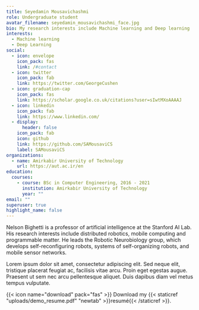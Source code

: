 ```yaml
---
title: Seyedamin Mousavichashmi
role: Undergraduate student
avatar_filename: seyedamin_mousavichashmi_face.jpg
bio: My research interests include Machine learning and Deep learning
interests:
  - Machine learning
  - Deep Learning
social:
  - icon: envelope
    icon_pack: fas
    link: /#contact
  - icon: twitter
    icon_pack: fab
    link: https://twitter.com/GeorgeCushen
  - icon: graduation-cap
    icon_pack: fas
    link: https://scholar.google.co.uk/citations?user=sIwtMXoAAAAJ
  - icon: linkedin
    icon_pack: fab
    link: https://www.linkedin.com/
  - display:
      header: false
    icon_pack: fab
    icon: github
    link: https://github.com/SAMousaviCS
    label: SAMousaviCS
organizations:
  - name: Amirkabir University of Technology
    url: https://aut.ac.ir/en
education:
  courses:
    - course: BSc in Computer Engineering, 2016 - 2021
      institution: Amirkabir University of Technology
      year: ""
email: ""
superuser: true
highlight_name: false
---
```


Nelson Bighetti is a professor of artificial intelligence at the Stanford AI Lab. His research interests include distributed robotics, mobile computing and programmable matter. He leads the Robotic Neurobiology group, which develops self-reconfiguring robots, systems of self-organizing robots, and mobile sensor networks.

Lorem ipsum dolor sit amet, consectetur adipiscing elit. Sed neque elit, tristique placerat feugiat ac, facilisis vitae arcu. Proin eget egestas augue. Praesent ut sem nec arcu pellentesque aliquet. Duis dapibus diam vel metus tempus vulputate.

{{< icon name="download" pack="fas" >}} Download my {{< staticref "uploads/demo_resume.pdf" "newtab" >}}resumé{{< /staticref >}}.
